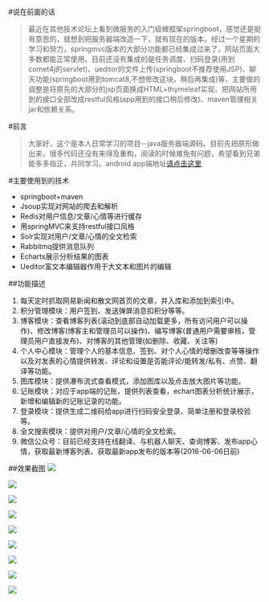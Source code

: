 #说在前面的话
  > 最近在其他技术论坛上看到微服务的入门级微框架springboot，感觉还是挺有意思的，就想到把服务器端改造一下，就有现在的版本。经过一个星期的学习和努力，springmvc版本的大部分功能都已经集成过来了，网站页面大多数都能正常使用。目前还没有集成的是任务调度、扫码登录(用到comet4j的servlet)、ueditor的文件上传(springboot不推荐使用JSP)、聊天功能(springboot用到tomcat8,不想修改这块，稍后再集成)等，主要做的调整是将原先的大部分的jsp页面换成HTML+thymeleaf实现、把网站所用到的接口全部改成restful风格(app用到的接口稍后修改)、maven管理相关jar和依赖关系。

#前言
  > 大家好，这个是本人日常学习的项目--java服务器端源码。目前先把原形做出来，很多代码还没有来得及重构，阅读的时候难免有问题，希望看到兄弟能多多指正，共同学习。android app端地址[请点击这里](https://github.com/LeeDane/app)

#主要使用到的技术
  * springboot+maven
  * Jsoup实现对网站的爬去和解析
  * Redis对用户信息/文章/心情等进行缓存
  * 用springMVC来支持restful接口风格
  * Solr实现对用户/文章/心情的全文检索
  * Rabbitmq提供消息队列
  * Echarts展示分析结果的图表
  * Ueditor富文本编辑器作用于大文本和图片的编辑

##功能描述
  1. 每天定时抓取网易新闻和散文网首页的文章，并入库和添加到索引中。
  2. 积分管理模块：用户签到、发送弹屏消息扣积分等等。
  3. 博客模块：查看博客列表(滚动到底部自动加载更多，所有访问用户可以操作)、修改博客(博客主和管理员可以操作)、编写博客(普通用户需要审核，管理员用户直接发布)、对博客的其他管理(如删除、收藏、关注等)
  4. 个人中心模块：管理个人的基本信息、签到、对个人心情的增删改查等等操作以及对发表的心情提供转发、评论和设置是否能评论/能转发/私有、点赞、翻译等功能。
  5. 图库模块：提供瀑布流式查看模式，添加图库以及点击放大图片等功能。
  6. 记账模块：对应于app端的记账，提供列表查看，echart图表分析统计展示，新增和编辑新的记账记录的功能。
  7. 登录模块：提供生成二维码给app进行扫码安全登录、简单注册和登录校验等。
  8. 全文搜索模块：提供对用户/文章/心情的全文检索。
  8. 微信公众号：目前已经支持在线翻译、与机器人聊天、查询博客、发布app心情，获取最新博客列表、获取最新app发布的版本等(2016-06-06日前)

##效果截图
![](http://7xnv8i.com1.z0.glb.clouddn.com/leedaneweb-github-001.png?imageView/2/w/800/q/90)

![](http://7xnv8i.com1.z0.glb.clouddn.com/leedaneweb-github-002.png?imageView/2/w/800/q/90)

![](http://7xnv8i.com1.z0.glb.clouddn.com/leedaneweb-github-003.png?imageView/2/w/800/q/90)

![](http://7xnv8i.com1.z0.glb.clouddn.com/leedaneweb-github-004.png?imageView/2/w/800/q/90)

![](http://7xnv8i.com1.z0.glb.clouddn.com/leedaneweb-github-005.png?imageView/2/w/800/q/90)

![](http://7xnv8i.com1.z0.glb.clouddn.com/leedaneweb-github-006.png?imageView/2/w/800/q/90)

![](http://7xnv8i.com1.z0.glb.clouddn.com/leedaneweb-github-007.png?imageView/2/w/800/q/90)

![](http://7xnv8i.com1.z0.glb.clouddn.com/leedaneweb-github-008.png?imageView/2/w/800/q/90)

![](http://7xnv8i.com1.z0.glb.clouddn.com/leedaneweb-github-010.png?imageView/2/w/800/q/90)





